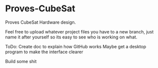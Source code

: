 # Proves-CubeSat
Proves CubeSat Hardware design.

Feel free to upload whatever project files you have to a new branch, just name it after yourself so its easy to see who is working on what.

ToDo:
Create doc to explain how GitHub works
Maybe get a desktop program to make the interface clearer

Build some shit
